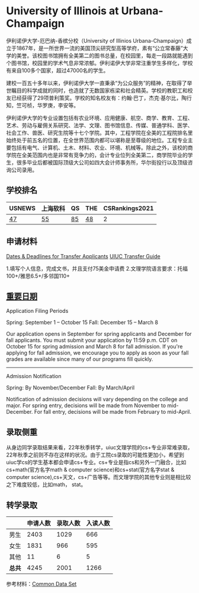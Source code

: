 # University of Illinois at Urbana-Champaign

伊利诺伊大学-厄巴纳-香槟分校（University of Illinios Urbana-Champaign）成立于1867年，是一所世界一流的美国顶尖研究型高等学府，素有“公立常春藤”大学的美誉。该校图书馆拥有全美第二的图书总量，在校园里，每走一段路就能遇到个图书馆，校园里的学术气息非常浓郁。伊利诺伊大学非常注重学生多样化，学校有来自100多个国家，超过47000名的学生。

建校一百五十多年以来，伊利诺伊大学一直秉承“为公众服务”的精神，在取得了举世瞩目的科学成就的同时，也造就了无数国家栋梁和社会精英。学校的教职工和校友已经获得了29项普利策奖。学校的知名校友有：约翰·巴丁，杰克·基尔比，陶行知，竺可桢，华罗庚，李安等。

伊利诺伊大学的专业设置包括有农业环境、应用健康、航空、商学、教育、工程、艺术、劳动与雇佣关系研究、法学、文理、图书馆信息、传媒、普通学科、医学、社会工作、兽医、研究生院等十七个学院。其中，工程学院在全美的工程院排名里始终处于前五名的位置，在全世界范围内都可以堪称是至尊级的地位。工程专业主要包括有电气、计算机、土木、材料、农业、环境、机械等。除此之外，该校的商学院在全美范围内也是非常有竞争力的，会计专业位列全美第二，商学院毕业的学生，很多毕业后都被国际顶级大公司如四大会计师事务所，华尔街投行以及顶级咨询公司录用。

## 学校排名

| USNEWS | 上海软科 | QS | THE | CSRankings2021 |
| --- | --- | --- | --- | ---|
| [47](https://www.usnews.com/best-colleges/university-of-illinois-urbanachampaign-1775) | [55](https://www.shanghairanking.com/institution/university-of-illinois-at-urbana-champaign) | [85](https://www.topuniversities.com/universities/university-illinois-urbana-champaign) | [48](https://www.timeshighereducation.com/world-university-rankings/university-illinois-urbana-champaign) | 2 |

## 申请材料

[Dates & Deadlines for Transfer Applicants](https://www.admissions.illinois.edu/apply/transfer/process)
[UIUC Transfer Guide](https://blog.admissions.illinois.edu/how-to-transfer-to-illinois/)

1.填写个人信息，完成文书，并且支付75美金申请费
2.文理学院语言要求：托福100+/雅思6.5+/多邻国110+

## [重要日期](https://www.admissions.illinois.edu/apply/transfer/dates)

Application Filing Periods

Spring: September 1 – October 15
Fall: December 15 – March 8

Our application opens in September for spring applicants and December for fall applicants. You must submit your application by 11:59 p.m. CDT on October 15 for spring admission and March 8 for fall admission. If you're applying for fall admission, we encourage you to apply as soon as your fall grades are available since many of our programs fill quickly.

***

Admission Notification

Spring: By November/December
Fall: By March/April

Notification of admission decisions will vary depending on the college and major. For spring entry, decisions will be made from November to mid-December. For fall entry, decisions will be made from February to mid-April.

## 录取侧重

从身边同学录取结果来看，22年秋季转学，uiuc文理学院的cs+专业非常难录取，22年秋季之前则不存在这样的状况。由于工院cs录取的可能性更加小，希望到uiuc学cs的学生基本都会申请cs+专业。cs+专业是指cs和另外一门融合，比如cs+math(官方名字math & computer science)和cs+stat(官方名字stat & computer science),cs+天文，cs+广告等等。而文理学院的其他专业则是相比较之下难度较低，比如math， stat。

## 转学录取

| | 申请人数 | 录取人数 | 入读人数 |
|---|---|---|---|
| 男生 | 2403 | 1029 | 666 |
| 女生 | 1831 | 966 | 595 |
| 其他 | 11 | 6 | 5 |
| **总共** | 4245 | 2001 | 1266 |

参考材料：[Common Data Set]([https://www.dmi.illinois.edu/stuenr/#CDS])
